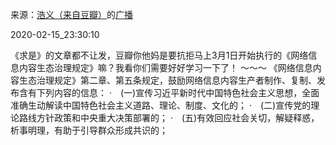 来源：[浩义（来自豆瓣）](https://www.douban.com/people/hauuyee/)的[广播](https://www.douban.com/people/hauuyee/status/2813643191/)


2020-02-15_23:30:10


《求是》的文章都不让发，豆瓣你他妈是要抗拒马上3月1日开始执行的《网络信息内容生态治理规定》嘛？我看你们需要好好学习一下了！
～～～
《网络信息内容生态治理规定》第二章、第五条规定，鼓励网络信息内容生产者制作、复制、发布含有下列内容的信息：
·　(一)宣传习近平新时代中国特色社会主义思想，全面准确生动解读中国特色社会主义道路、理论、制度、文化的；
·　(二)宣传党的理论路线方针政策和中央重大决策部署的；
·　(五)有效回应社会关切，解疑释惑，析事明理，有助于引导群众形成共识的；
